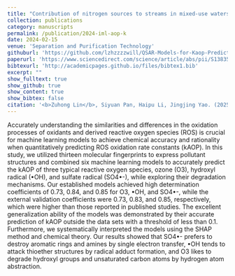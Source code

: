 ```yaml
---
title: "Contribution of nitrogen sources to streams in mixed-use watershed varies seasonally in a temperate region"
collection: publications
category: manuscripts
permalink: /publication/2024-iml-aop-k
date: 2024-02-15
venue: 'Separation and Purification Technology'
githuburl: 'https://github.com/lzhzzzzwill/QSAR-Models-for-Kaop-Prediction'
paperurl: 'https://www.sciencedirect.com/science/article/abs/pii/S1383586624003885?via%3Dihub'
bibtexurl: 'http://academicpages.github.io/files/bibtex1.bib'
excerpt: ""
show_fulltext: true
show_github: true
show_content: true
show_bibtex: false
citation: '<b>Zuhong Lin</b>, Siyuan Pan, Haipu Li, Jingjing Yao. (2025). "Unveiling similarities and differences in oxidation processes of oxidants and derived reactive oxygen species through machine learning interpretation of oxidation rate constants." <i>Separation and Purification Technology</i>, <b>340</b>, 126649.'
---
```

Accurately understanding the similarities and differences in the oxidation processes of oxidants and derived reactive oxygen species (ROS) is crucial for machine learning models to achieve chemical accuracy and rationality when quantitatively predicting ROS oxidation rate constants (kAOP). In this study, we utilized thirteen molecular fingerprints to express pollutant structures and combined six machine learning models to accurately predict the kAOP of three typical reactive oxygen species, ozone (O3), hydroxyl radical (•OH), and sulfate radical (SO4•-), while exploring their degradation mechanisms. Our established models achieved high determination coefficients of 0.73, 0.84, and 0.85 for O3, •OH, and SO4•-, while the external validation coefficients were 0.73, 0.83, and 0.85, respectively, which were higher than those reported in published studies. The excellent generalization ability of the models was demonstrated by their accurate prediction of kAOP outside the data sets with a threshold of less than 0.1. Furthermore, we systematically interpreted the models using the SHAP method and chemical theory. Our results showed that SO4•- prefers to destroy aromatic rings and amines by single electron transfer, •OH tends to attack thioether structures by radical adduct formation, and O3 likes to degrade hydroxyl groups and unsaturated carbon atoms by hydrogen atom abstraction.
